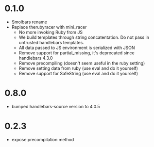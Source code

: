# 0.1.0

* Smolbars rename
* Replace therubyracer with mini_racer
  * No more invoking Ruby from JS
  * We build templates through string concatentation. Do not pass in untrusted handlebars templates.
  * All data passed to JS environment is serialized with JSON
  * Remove support for partial_missing, it's deprecated since handlebars 4.3.0
  * Remove precompiling (doesn't seem useful in the ruby setting)
  * Remove setting data from ruby (use eval and do it yourself)
  * Remove support for SafeString (use eval and do it yourself)

# 0.8.0

* bumped handlebars-source version to 4.0.5

# 0.2.3

* expose precompilation method